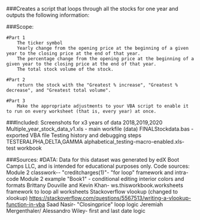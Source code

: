 ###Creates a script that loops through all the stocks for one year and outputs the following information:


###Scope: 
	
 	#Part 1
		The ticker symbol
		Yearly change from the opening price at the beginning of a given year to the closing price at the end of that year.
		The percentage change from the opening price at the beginning of a given year to the closing price at the end of that year.
		The total stock volume of the stock.

	#Part 2
		return the stock with the "Greatest % increase", "Greatest % decrease", and "Greatest total volume".

	#Part 3
		Make the appropriate adjustments to your VBA script to enable it to run on every worksheet (that is, every year) at once.

###Included:
	Screenshots for x3 years of data 2018,2019,2020
	Multiple_year_stock_data_v1.xls - main workfile (data)
	FINALStockdata.bas - exported VBA file
	Testing history and debugging steps
		TESTERALPHA,DELTA,GAMMA
		alphabetical_testing-macro-enabled.xls- test workbook

###Sources: 
	#DATA: Data for this dataset was generated by edX Boot Camps LLC, and is intended for educational purposes only.
	Code sources: 
		Module 2 classwork-- "creditcharges(1)"- "for loop" framework and intra-code 
		Module 2 example "Book1" - conditional editing interior colors and formats
		Brittany Douville and Kevin Khan- ws.thisworkbook.worksheets framework to loop all worksheets
		Stackoverflow vlookup (changed to xlookup) https://stackoverflow.com/questions/5567513/writing-a-vlookup-function-in-vba
		Saad Nasir- "Closingprice" loop logic
		Jeremiah Mergenthaler/ Alessandro Wiley- first and last date logic

